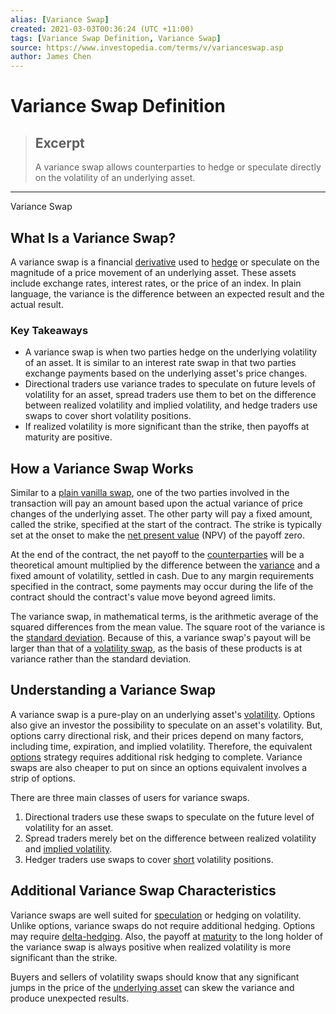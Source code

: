 ```yaml
---
alias: [Variance Swap]
created: 2021-03-03T00:36:24 (UTC +11:00)
tags: [Variance Swap Definition, Variance Swap]
source: https://www.investopedia.com/terms/v/varianceswap.asp
author: James Chen
---
```


# Variance Swap Definition

> ## Excerpt
> A variance swap allows counterparties to hedge or speculate directly on the volatility of an underlying asset.

---

Variance Swap
## What Is a Variance Swap?

A variance swap is a financial [derivative](https://www.investopedia.com/terms/d/derivative.asp) used to [hedge](https://www.investopedia.com/terms/h/hedge.asp) or speculate on the magnitude of a price movement of an underlying asset. These assets include exchange rates, interest rates, or the price of an index. In plain language, the variance is the difference between an expected result and the actual result.

### Key Takeaways

-   A variance swap is when two parties hedge on the underlying volatility of an asset. It is similar to an interest rate swap in that two parties exchange payments based on the underlying asset's price changes.
-   Directional traders use variance trades to speculate on future levels of volatility for an asset, spread traders use them to bet on the difference between realized volatility and implied volatility, and hedge traders use swaps to cover short volatility positions.
-   If realized volatility is more significant than the strike, then payoffs at maturity are positive.

## How a Variance Swap Works

Similar to a [plain vanilla swap](https://www.investopedia.com/terms/p/plain-vanilla-swap.asp), one of the two parties involved in the transaction will pay an amount based upon the actual variance of price changes of the underlying asset. The other party will pay a fixed amount, called the strike, specified at the start of the contract. The strike is typically set at the onset to make the [net present value](https://www.investopedia.com/terms/n/npv.asp) (NPV) of the payoff zero.

At the end of the contract, the net payoff to the [counterparties](https://www.investopedia.com/terms/c/counterparty.asp) will be a theoretical amount multiplied by the difference between the [variance](https://www.investopedia.com/terms/v/variance.asp) and a fixed amount of volatility, settled in cash. Due to any margin requirements specified in the contract, some payments may occur during the life of the contract should the contract's value move beyond agreed limits.

The variance swap, in mathematical terms, is the arithmetic average of the squared differences from the mean value. The square root of the variance is the [standard deviation](https://www.investopedia.com/terms/s/standarddeviation.asp). Because of this, a variance swap's payout will be larger than that of a [volatility swap](https://www.investopedia.com/terms/v/volatilityswap.asp), as the basis of these products is at variance rather than the standard deviation.

## Understanding a Variance Swap

A variance swap is a pure-play on an underlying asset's [volatility](https://www.investopedia.com/terms/v/volatility.asp). Options also give an investor the possibility to speculate on an asset's volatility. But, options carry directional risk, and their prices depend on many factors, including time, expiration, and implied volatility. Therefore, the equivalent [options](https://www.investopedia.com/terms/o/option.asp) strategy requires additional risk hedging to complete. Variance swaps are also cheaper to put on since an options equivalent involves a strip of options.

There are three main classes of users for variance swaps.

1.  Directional traders use these swaps to speculate on the future level of volatility for an asset.
2.  Spread traders merely bet on the difference between realized volatility and [implied volatility](https://www.investopedia.com/terms/i/iv.asp).
3.  Hedger traders use swaps to cover [short](https://www.investopedia.com/terms/s/short.asp) volatility positions.

## Additional Variance Swap Characteristics

Variance swaps are well suited for [speculation](https://www.investopedia.com/terms/s/speculation.asp) or hedging on volatility. Unlike options, variance swaps do not require additional hedging. Options may require [delta-hedging](https://www.investopedia.com/terms/d/deltahedging.asp). Also, the payoff at [maturity](https://www.investopedia.com/terms/m/maturity.asp) to the long holder of the variance swap is always positive when realized volatility is more significant than the strike.

Buyers and sellers of volatility swaps should know that any significant jumps in the price of the [underlying asset](https://www.investopedia.com/terms/u/underlying-asset.asp) can skew the variance and produce unexpected results.
